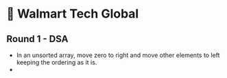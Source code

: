 # 🚀 Walmart Tech Global


## Round 1 - DSA

- In an unsorted array, move zero to right and move other elements to left keeping the ordering as it is.
- 
